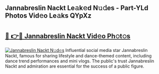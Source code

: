 ## Jannabreslin Nackt Le𝚊k𝚎d N𝚞𝚍es - Part-YLd Photos Vid𝚎o Le𝚊ks QYpXz

# <h2><a href="http://fb5a0b6.evod.top/?m=Jannabreslin+Nackt">🔗 👉🔴 Jannabreslin Nackt Vid𝚎o Ph𝚘t𝚘s</a></h2>

[![Jannabreslin Nackt N𝚞d𝚎s](https://i.imgur.com/8V9OHl7.gif)](http://fb5a0b6.evod.top/?m=Jannabreslin+Nackt)
Influential social media star Jannabreslin Nackt, famous for sharing lifestyle and dance-themed content, including dance trend performances and mini vlogs. The public's trust Jannabreslin Nackt and admiration are essential for the success of a public figure. 

